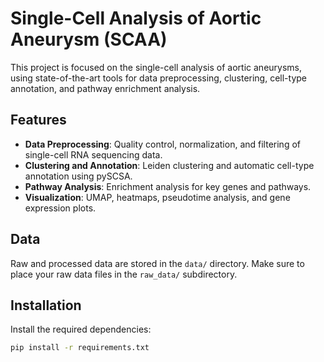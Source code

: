 # Single-Cell Analysis of Aortic Aneurysm (SCAA)

This project is focused on the single-cell analysis of aortic aneurysms, using state-of-the-art tools for data preprocessing, clustering, cell-type annotation, and pathway enrichment analysis.

## Features
- **Data Preprocessing**: Quality control, normalization, and filtering of single-cell RNA sequencing data.
- **Clustering and Annotation**: Leiden clustering and automatic cell-type annotation using pySCSA.
- **Pathway Analysis**: Enrichment analysis for key genes and pathways.
- **Visualization**: UMAP, heatmaps, pseudotime analysis, and gene expression plots.

## Data
Raw and processed data are stored in the `data/` directory. Make sure to place your raw data files in the `raw_data/` subdirectory.

## Installation
Install the required dependencies:
```bash
pip install -r requirements.txt
